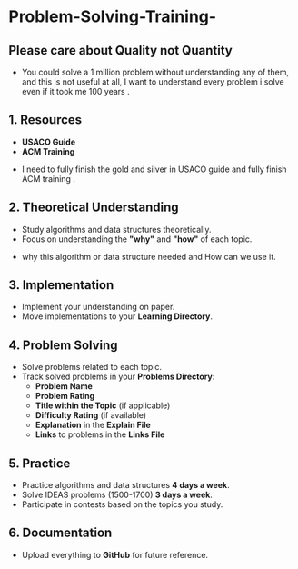 # Problem-Solving-Training-

## Please care about Quality not Quantity

- You could solve a 1 million problem without understanding any of them, and this is not useful at all, I want to understand every problem i solve even if it took me 100 years . 

## 1. Resources
- **USACO Guide**
- **ACM Training**
 * I need to fully finish the gold and silver in USACO guide and fully finish ACM training .

   
## 2. Theoretical Understanding
- Study algorithms and data structures theoretically.
- Focus on understanding the **"why"** and **"how"** of each topic.

* why this algorithm or data structure needed and How can we use it.

## 3. Implementation
- Implement your understanding on paper.
- Move implementations to your **Learning Directory**.

## 4. Problem Solving
- Solve problems related to each topic.
- Track solved problems in your **Problems Directory**:
  - **Problem Name**
  - **Problem Rating**
  - **Title within the Topic** (if applicable)
  - **Difficulty Rating** (if available)
  - **Explanation** in the **Explain File**
  - **Links** to problems in the **Links File**

## 5. Practice 
- Practice algorithms and data structures **4 days a week**.
- Solve IDEAS problems (1500-1700) **3 days a week**.
- Participate in contests based on the topics you study.

## 6. Documentation
- Upload everything to **GitHub** for future reference.
